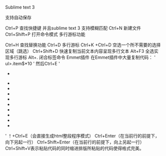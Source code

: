 
Sublime text 3

支持自动保存

Ctrl+P 查找快捷键
并且sublime text 3 支持模糊匹配
Ctrl+N 新建文件
Ctrl+Shift+P
打开命令模式
多行游标功能

Ctrl+H 查找替换功能
Ctrl+D 多行游标
Ctrl+K +Ctrl+D 空选一个所不需要的选择区域（跳选）
Ctrl+Shift+D 快速复制当前文本内容呈现多行文本
Alt+F3 全选实现多行游标
Alt+.
闭合标签命令
Emmet插件 在Emmet插件中大量复制代码：
'<body> ul>.item$*10 </body>'
然后Ctrl+E
'<body> <ul> <li class="item1"></li>
<li class="item2"></li>
<li class="item3"></li>
<li class="item4"></li> <li class="item5"></li> <li class="item6"></li> <li class="item7"></li> <li class="item8"></li> <li class="item9"></li> <li class="item10"></li> </ul> </body>'
！+Ctrl+E（会直接生成html整段程序模式）
Ctrl+Enter（在当前行的前提下，向下另起一行）
Ctrl+Shift+Enter（在当前行的前提下，向上另起一行）
Ctrl+Shift+V表示粘贴代码的同时缩进排版所粘贴的代码使得格式完美。
